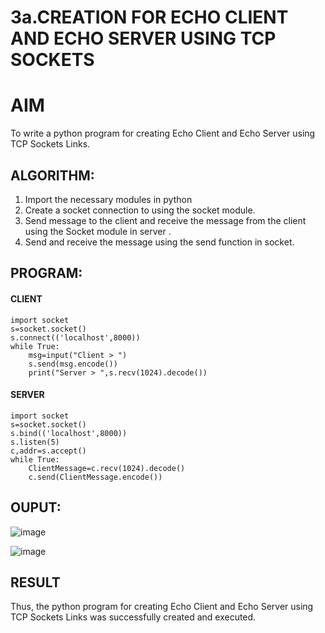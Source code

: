 # 3a.CREATION FOR ECHO CLIENT AND ECHO SERVER USING TCP SOCKETS
# AIM
To write a python program for creating Echo Client and Echo Server using TCP
Sockets Links.
## ALGORITHM:
1. Import the necessary modules in python
2. Create a socket connection to using the socket module.
3. Send message to the client and receive the message from the client using the Socket module in
 server .
4. Send and receive the message using the send function in socket.
## PROGRAM:
#### CLIENT
```
import socket
s=socket.socket()
s.connect(('localhost',8000))
while True:
    msg=input("Client > ")
    s.send(msg.encode())
    print("Server > ",s.recv(1024).decode())

```
#### SERVER
```
import socket
s=socket.socket()
s.bind(('localhost',8000))
s.listen(5)
c,addr=s.accept()
while True:
    ClientMessage=c.recv(1024).decode()
    c.send(ClientMessage.encode())

```
## OUPUT:
![image](https://github.com/user-attachments/assets/a976160e-21b3-4f59-9780-4f3e7dc0a543)

![image](https://github.com/user-attachments/assets/17ece661-b0dd-4f21-8da1-f8adb754c0de)

## RESULT
Thus, the python program for creating Echo Client and Echo Server using TCP Sockets Links 
was successfully created and executed.
